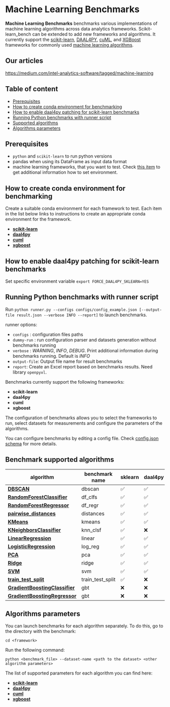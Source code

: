 
# Machine Learning Benchmarks

**Machine Learning Benchmarks** benchmarks various implementations of machine learning algorithms across data analytics frameworks.  Scikit-learn_bench can be extended to add new frameworks and algorithms.  It currently support the [scikit-learn](https://scikit-learn.org/), [DAAL4PY](https://intelpython.github.io/daal4py/), [cuML](https://github.com/rapidsai/cuml), and [XGBoost](https://github.com/dmlc/xgboost) frameworks for commonly used [machine learning algorithms](#supported-algorithms).

## Our articles

https://medium.com/intel-analytics-software/tagged/machine-learning

## Table of content

* [Prerequisites](#prerequisites)
* [How to create conda environment for benchmarking](#how-to-create-conda-environment-for-benchmarking)
* [How to enable daal4py patching for scikit-learn benchmarks](#how-to-enable-daal4py-patching-for-scikit-learn-benchmarks)
* [Running Python benchmarks with runner script](#running-python-benchmarks-with-runner-script)
* [Supported algorithms](#supported-algorithms)
* [Algorithms parameters](#algorithms-parameters)

## Prerequisites
- `python` and `scikit-learn` to run python versions
- pandas when using its DataFrame as input data format
- machine learning frameworks, that you want to test. Check [this item](#how-to-create-conda-environment-for-benchmarking) to get additional information how to set environment.

## How to create conda environment for benchmarking

Create a suitable conda environment for each framework to test. Each item in the list below links to instructions to create an appropriate conda environment for the framework.

* [**scikit-learn**](https://github.com/IntelPython/scikit-learn_bench/blob/master/sklearn/README.md#how-to-create-conda-environment-for-benchmarking)
* [**daal4py**](https://github.com/IntelPython/scikit-learn_bench/blob/master/daal4py/README.md#how-to-create-conda-environment-for-benchmarking)
* [**cuml**](https://github.com/IntelPython/scikit-learn_bench/blob/master/cuml/README.md#how-to-create-conda-environment-for-benchmarking)
* [**xgboost**](https://github.com/IntelPython/scikit-learn_bench/tree/master/xgboost/README.md#how-to-create-conda-environment-for-benchmarking)

## How to enable daal4py patching for scikit-learn benchmarks
Set specific environment variable `export FORCE_DAAL4PY_SKLEARN=YES`

## Running Python benchmarks with runner script

Run `python runner.py --configs configs/config_example.json [--output-file result.json --verbose INFO --report]` to launch benchmarks.

runner options:
* ``configs`` : configuration files paths
* ``dummy-run`` : run configuration parser and datasets generation without benchmarks running
* ``verbose`` : *WARNING*, *INFO*, *DEBUG*. Print additional information during benchmarks running. Default is *INFO*
* ``output-file``: Output file name for result benchmarks
* ``report``: Create an Excel report based on benchmarks results. Need library `openpyxl`.

Benchmarks currently support the following frameworks:
* **scikit-learn**
* **daal4py**
* **cuml**
* **xgboost**

The configuration of benchmarks allows you to select the frameworks to run, select datasets for measurements and configure the parameters of the algorithms.

 You can configure benchmarks by editing a config file. Check  [config.json schema](https://github.com/IntelPython/scikit-learn_bench/blob/master/configs/README.md) for more details.

## Benchmark supported algorithms

| algorithm  | benchmark name | sklearn | daal4py | cuml | xgboost |
|---|---|---|---|---|---|
|**[DBSCAN](https://scikit-learn.org/stable/modules/generated/sklearn.cluster.DBSCAN.html)**|dbscan|:white_check_mark:|:white_check_mark:|:white_check_mark:|:x:|
|**[RandomForestClassifier](https://scikit-learn.org/stable/modules/generated/sklearn.ensemble.RandomForestClassifier.html)**|df_clfs|:white_check_mark:|:white_check_mark:|:white_check_mark:|:x:|
|**[RandomForestRegressor](https://scikit-learn.org/stable/modules/generated/sklearn.ensemble.RandomForestRegressor.html)**|df_regr|:white_check_mark:|:white_check_mark:|:white_check_mark:|:x:|
|**[pairwise_distances](https://scikit-learn.org/stable/modules/generated/sklearn.metrics.pairwise_distances.html)**|distances|:white_check_mark:|:white_check_mark:|:x:|:x:|
|**[KMeans](https://scikit-learn.org/stable/modules/generated/sklearn.cluster.KMeans.html)**|kmeans|:white_check_mark:|:white_check_mark:|:white_check_mark:|:x:|
|**[KNeighborsClassifier](https://scikit-learn.org/stable/modules/generated/sklearn.neighbors.KNeighborsClassifier.html)**|knn_clsf|:white_check_mark:|:x:|:white_check_mark:|:x:|
|**[LinearRegression](https://scikit-learn.org/stable/modules/generated/sklearn.linear_model.LinearRegression.html)**|linear|:white_check_mark:|:white_check_mark:|:white_check_mark:|:x:|
|**[LogisticRegression](https://scikit-learn.org/stable/modules/generated/sklearn.linear_model.LogisticRegression.html)**|log_reg|:white_check_mark:|:white_check_mark:|:white_check_mark:|:x:|
|**[PCA](https://scikit-learn.org/stable/modules/generated/sklearn.decomposition.PCA.html)**|pca|:white_check_mark:|:white_check_mark:|:white_check_mark:|:x:|
|**[Ridge](https://scikit-learn.org/stable/modules/generated/sklearn.linear_model.Ridge.html)**|ridge|:white_check_mark:|:white_check_mark:|:white_check_mark:|:x:|
|**[SVM](https://scikit-learn.org/stable/modules/generated/sklearn.svm.SVC.html)**|svm|:white_check_mark:|:white_check_mark:|:white_check_mark:|:x:|
|**[train_test_split](https://scikit-learn.org/stable/modules/generated/sklearn.model_selection.train_test_split.html)**|train_test_split|:white_check_mark:|:x:|:white_check_mark:|:x:|
|**[GradientBoostingClassifier](https://scikit-learn.org/stable/modules/generated/sklearn.ensemble.GradientBoostingClassifier.html)**|gbt|:x:|:x:|:x:|:white_check_mark:|
|**[GradientBoostingRegressor](https://scikit-learn.org/stable/modules/generated/sklearn.ensemble.GradientBoostingRegressor.html)**|gbt|:x:|:x:|:x:|:white_check_mark:|

##  Algorithms parameters

You can launch benchmarks for each algorithm separately.
To do this, go to the directory with the benchmark:

    cd <framework>

Run the following command:

    python <benchmark_file> --dataset-name <path to the dataset> <other algorithm parameters>

The list of supported parameters for each algorithm you can find here:

* [**scikit-learn**](https://github.com/IntelPython/scikit-learn_bench/blob/master/sklearn/README.md#algorithms-parameters)
* [**daal4py**](https://github.com/IntelPython/scikit-learn_bench/blob/master/daal4py/README.md#algorithms-parameters)
* [**cuml**](https://github.com/IntelPython/scikit-learn_bench/blob/master/cuml/README.md#algorithms-parameters)
* [**xgboost**](https://github.com/IntelPython/scikit-learn_bench/tree/master/xgboost/README.md#algorithms-parameters)

